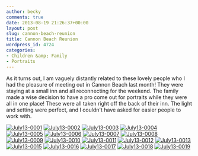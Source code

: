 ```yaml
---
author: becky
comments: true
date: 2013-08-19 21:26:37+00:00
layout: post
slug: cannon-beach-reunion
title: Cannon Beach Reunion
wordpress_id: 4724
categories:
- Children &amp; Family
- Portraits
---
```


As it turns out, I am vaguely distantly related to these lovely people who I had the pleasure of meeting out in Cannon Beach last month! They were staying at a small inn and all reconnecting for the weekend. The family made a wise decision to have a pro come out for portraits while they were all in one place! These were all taken right off the back of their inn. The light and setting were perfect, and I couldn't have asked for easier people to work with.

[![July13-0001](http://www.beckyjenson.com/wp-content/uploads/2013/08/July13-0001.jpg)](http://www.beckyjenson.com/wp-content/uploads/2013/08/July13-0001.jpg) [![July13-0002](http://www.beckyjenson.com/wp-content/uploads/2013/08/July13-0002.jpg)](http://www.beckyjenson.com/wp-content/uploads/2013/08/July13-0002.jpg) [![July13-0003](http://www.beckyjenson.com/wp-content/uploads/2013/08/July13-0003.jpg)](http://www.beckyjenson.com/wp-content/uploads/2013/08/July13-0003.jpg) [![July13-0004](http://www.beckyjenson.com/wp-content/uploads/2013/08/July13-0004.jpg)](http://www.beckyjenson.com/wp-content/uploads/2013/08/July13-0004.jpg) [![July13-0005](http://www.beckyjenson.com/wp-content/uploads/2013/08/July13-0005.jpg)](http://www.beckyjenson.com/wp-content/uploads/2013/08/July13-0005.jpg) [![July13-0006](http://www.beckyjenson.com/wp-content/uploads/2013/08/July13-0006.jpg)](http://www.beckyjenson.com/wp-content/uploads/2013/08/July13-0006.jpg) [![July13-0007](http://www.beckyjenson.com/wp-content/uploads/2013/08/July13-0007.jpg)](http://www.beckyjenson.com/wp-content/uploads/2013/08/July13-0007.jpg) [![July13-0008](http://www.beckyjenson.com/wp-content/uploads/2013/08/July13-0008.jpg)](http://www.beckyjenson.com/wp-content/uploads/2013/08/July13-0008.jpg) [![July13-0009](http://www.beckyjenson.com/wp-content/uploads/2013/08/July13-0009.jpg)](http://www.beckyjenson.com/wp-content/uploads/2013/08/July13-0009.jpg) [![July13-0010](http://www.beckyjenson.com/wp-content/uploads/2013/08/July13-0010.jpg)](http://www.beckyjenson.com/wp-content/uploads/2013/08/July13-0010.jpg) [![July13-0011](http://www.beckyjenson.com/wp-content/uploads/2013/08/July13-0011.jpg)](http://www.beckyjenson.com/wp-content/uploads/2013/08/July13-0011.jpg) [![July13-0012](http://www.beckyjenson.com/wp-content/uploads/2013/08/July13-0012.jpg)](http://www.beckyjenson.com/wp-content/uploads/2013/08/July13-0012.jpg) [![July13-0013](http://www.beckyjenson.com/wp-content/uploads/2013/08/July13-0013.jpg)](http://www.beckyjenson.com/wp-content/uploads/2013/08/July13-0013.jpg) [![July13-0015](http://www.beckyjenson.com/wp-content/uploads/2013/08/July13-0015.jpg)](http://www.beckyjenson.com/wp-content/uploads/2013/08/July13-0015.jpg) [![July13-0016](http://www.beckyjenson.com/wp-content/uploads/2013/08/July13-0016.jpg)](http://www.beckyjenson.com/wp-content/uploads/2013/08/July13-0016.jpg) [![July13-0017](http://www.beckyjenson.com/wp-content/uploads/2013/08/July13-0017.jpg)](http://www.beckyjenson.com/wp-content/uploads/2013/08/July13-0017.jpg) [![July13-0018](http://www.beckyjenson.com/wp-content/uploads/2013/08/July13-0018.jpg)](http://www.beckyjenson.com/wp-content/uploads/2013/08/July13-0018.jpg) [![July13-0019](http://www.beckyjenson.com/wp-content/uploads/2013/08/July13-0019.jpg)](http://www.beckyjenson.com/wp-content/uploads/2013/08/July13-0019.jpg)
